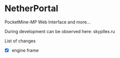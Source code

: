 NetherPortal
============
 
PocketMine-MP Web Interface and more...

During development can be observed here: skypllex.ru

List of changes 

- [x] engine frame
